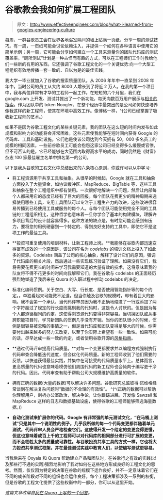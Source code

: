 # 谷歌教会我如何扩展工程团队

> 原文：<http://www.effectiveengineer.com/blog/what-i-learned-from-googles-engineering-culture>

每周，一群谷歌员工会在世界各地浴室隔间的墙上贴满一页纸，分享一周的测试技巧。有一周，一页纸可能会讨论依赖注入，并提供一个如何在各种语言中使用它的简单示例；另一周，它可能会分享如何建立一个工具来测量你的团队代码库的测试覆盖率。“厕所测试”计划是一种古怪而有趣的方式，可以在工程师们工作时教给他们一些新的有用的东西。它还强调了谷歌工程文化的一个关键优势:向一个大型工程组织有效地传播一套一致的、自以为是的最佳实践。

我大学一毕业就加入了谷歌的搜索质量团队，从 2006 年年中一直呆到 2008 年年中，当时公司的员工从大约 8000 人增长到了将近 2 万人。在我的第一个项目中，我与两位非常有才华的工程师一起工作，在短短的六个月里，我们在 google.com 上开发、测试并推出了一个新功能，每天向数百万用户展示与[相关的搜索](http://google-au.blogspot.com/2007/06/may-i-offer-you-suggestion.html)。作为团队中的 token Noogler，在整个经历中最突出的是公司如何快速培养像我这样的新工程师，使其在环境中高效工作。像博格一样，^(公司已经掌握了吸收新工程师的艺术。)

如果不是因为谷歌工程文化的某些关键元素，我的团队在这么短的时间内发布如此规模和影响力的功能将会非常困难。这些元素使我能够在短时间内获得 Google 的代码库、工具和基础设施。它们也是使该公司达到今天拥有 50，000 多名员工的规模的相同因素。一些前谷歌员工可能会抱怨这家公司已经变得多么缓慢或官僚，但不可否认的是，它已经能够在大范围内取得高水平的成功，同时仍然是《财富》杂志 100 家最佳雇主名单中排名第一的公司。

以下是我从谷歌的工程文化中总结出来的六条核心原则，你或许可以从中学习:

*   将工程资源用于共享工具和抽象。从很早的时候起，Google 就在工具和抽象方面投入了大量资金，如协议缓冲区、MapReduce、BigTable 等，这些工具和抽象在整个工程组织中都有使用。一次很好地解决一个问题，然后让内部每个人都采用它的态度已经有了巨大的回报。每个团队花费更少的精神周期来选择使用哪些工具，专用工具团队可以专注于工程生产力的改进，这些改进很容易传播到已经使用工具或服务的每个人。与每个团队可能使用完全不同的工具链的工程组织相比，这种哲学也意味着一旦你学会了基本的构建模块，理解许多项目背后的设计就容易得多。这种方法的缺点是，有时您可能会感到有压力，要将您的用例硬塞到一个特定的、得到良好支持的工具中，即使它不是这项工作的最佳工具。

*   **投资可重复使用的培训材料，让新工程师上岗。**我能够在谷歌内部迅速变得富有成效的一个原因是，该公司在名为 *codelabs* 的培训文档上投入了如此多的资源。Codelabs 涵盖了公司的核心抽象，解释了设计它们的原因，强调了代码库的相关片段，然后通过一些实现练习验证了理解。如果没有它们，我将需要花费更长的时间来学习我需要知道的大量有效的技术，这将意味着我的队友将不得不花更多的时间向我解释它们。我在谷歌与 codelabs 的正面经历强烈地塑造了我后来在 Quora 的入职过程中推动 codelabs 的决定。

*   标准化编码惯例。关于空白、大写、行长度、是否使用智能指针等的每个约定。，单独看起来可能微不足道，但当你触及谷歌的规模时，却有着巨大的影响。我不会第一个承认，当代码评审员因为我不正确地缩进了一行或添加了两个字符超过了规定的行长度而挑剔我的代码时，这是令人讨厌的。但是因为每个人都遵循相同的约定，这使得浏览源代码变得非常容易。当切换团队或从事跨职能项目时，学习新团队的惯例几乎没有开销。当你的团队很小的时候，惯例是很容易被忽略的事情之一，但是当代码库和团队变得足够大的时候，你需要付出越来越多的努力去改变，以至于你实际上希望有一些一致性。如果可能的话，尽早达成一些一致的约定，或者使用谷歌开源的[风格指南](https://code.google.com/p/google-styleguide/)。

*   **通过代码评审提高代码质量。**对每一个变更都要求并以编程方式强制执行代码审查会降低迭代速度，但会优化代码质量。新的工程师收到了他们需要的反馈，以快速获得最佳实践，并集中在可接受的代码质量水平上。总体而言，更高质量的代码也意味着模仿他们周围代码的新工程师也会倾向于编写更干净的代码。因此，代码审查有助于帮助公司大规模维护高质量的软件。

*   拥有正确的数据(大量的数据)可以解决许多问题。谷歌研究总监彼得·诺维格经常谈到在解决复杂问题时“数据的不合理的有效性”。 ^(^(正确的数据可以帮助你理解用户，剖析办公室政治，解决争论，让你跟踪进展。开发像 Sawzall 和 MapReduce 这样的日志和数据基础设施，使得谷歌的工程师能够筛选海量数据。))

*   **自动化测试来扩展你的代码。Google 有非常强的单元测试文化，“在马桶上测试”只是其中一个说明性的例子。几乎我所做的每一个代码变更都伴随着单元测试，代码评审人员会严格检查它们。这使得开发一个给定的变更变得更慢，但这也意味着成百上千的工程师可以对代码库的相同部分进行可扩展的变更，而不会牺牲太多的质量或可靠性。与谷歌投资共享工具的方式一样，它也将大力投资共享测试框架，并在最佳测试实践中教育人们，以使编写测试更容易。**

当我后来在 Ooyala 和 Quora 帮助建立产品和团队时，在谷歌行之有效的实践(以及那些行不通的实践)强烈地影响了我对如何在这些地方形成良好的工程文化的思考。然而，仅仅因为特定的决策在谷歌的规模下运作良好，并不一定意味着它们在不同的成长阶段对不同的组织也会运作良好。每个工程决策都涉及一系列的权衡，但是谷歌的工程文化提供了这些权衡中的一部分，你可以从这里开始。

*这篇文章改编自[我在 Quora 上写的一个回答](https://www.quora.com/What-parts-of-Google-software-engineering-culture-do-you-use-and-propagate-after-you-left-Google/answer/Edmond-Lau?share=1)。*
